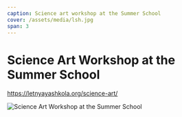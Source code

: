 ```yaml
---
caption: Science art workshop at the Summer School
cover: /assets/media/lsh.jpg
span: 3
---
```


# Science Art Workshop at the Summer School

https://letnyayashkola.org/science-art/

![Science Art Workshop at the Summer School](/assets/media/lsh.jpg)
